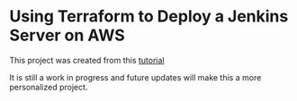 # Using Terraform to Deploy a Jenkins Server on AWS

This project was created from this <a href="https://www.freecodecamp.org/news/learn-terraform-by-deploying-jenkins-server-on-aws/">tutorial</a>
<p>It is still a work in progress and future updates will make this a more personalized project.
